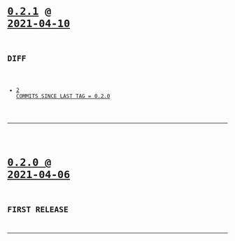 <code>

# [0.2.1](https://github.com/cogsmith/hive/compare/0.2.1...main) @ [2021-04-10](https://github.com/cogsmith/hive/releases/tag/0.2.1) 

## DIFF
- [2 COMMITS SINCE LAST TAG = 0.2.0](https://github.com/cogsmith/hive/compare/0.2.0...0.2.1)

</code>

---
<code>

# [0.2.0 @ 2021-04-06](https://github.com/cogsmith/hive/releases/tag/0.2.0)

## FIRST RELEASE

</code>

---
